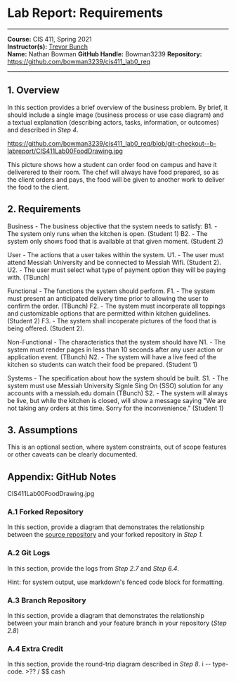 # Lab Report: Requirements
___
**Course:** CIS 411, Spring 2021  
**Instructor(s):** [Trevor Bunch](https://github.com/trevordbunch)  
**Name:** Nathan Bowman 
**GitHub Handle:** Bowman3239 
**Repository:** https://github.com/bowman3239/cis411_lab0_req  
___

## 1. Overview
In this section provides a brief overview of the business problem.  By brief, it should include a single image (business process or use case diagram) and a textual explanation (describing actors, tasks, information, or outcomes) and described in *Step 4*.

https://github.com/bowman3239/cis411_lab0_req/blob/git-checkout--b-labreport/CIS411Lab00FoodDrawing.jpg

This picture shows how a student can order food on campus and have it deliverered to their room. 
The chef will always have food prepared, so as the client orders and pays, the food will be given to another work to deliver the food to the client.

## 2. Requirements
Business - The business objective that the system needs to satisfy:
  B1. - The system only runs when the kitchen is open. (Student 1)
  B2. - The system only shows food that is available at that given moment. (Student 2)
 
User - The actions that a user takes within the system.
        U1. - The user must attend Messiah University and be connected to Messiah Wifi. (Student 2).
        U2. - The user must select what type of payment option they will be paying with. (TBunch)
 
Functional  - The functions the system should perform.
        F1. - The system must present an anticipated delivery time prior to allowing the user to confirm the order. (TBunch)
        F2. - The system must incorperate all toppings and customizable options that are permitted within kitchen guidelines. (Student 2)
        F3. - The system shall incoperate pictures of the food that is being offered. (Student 2).
  
Non-Functional - The characteristics that the system should have
        N1. - The system must render pages in less than 10 seconds after any user action or application event. (TBunch)
        N2. - The system will have a live feed of the kitchen so students can watch their food be prepared. (Student 1)
        
Systems - The specification about how the system should be built.
        S1. - The system must use Messiah University Signle Sing On (SSO) solution for any accounts with a messiah.edu domain (TBunch)
        S2. - The system will always be live, but while the kitchen is closed, will show a message saying "We are not taking any orders at this time. Sorry for the inconvenience." (Student 1) 

## 3. Assumptions
This is an optional section, where system constraints, out of scope features or other caveats can be clearly documented.  

## Appendix: GitHub Notes

CIS411Lab00FoodDrawing.jpg

### A.1 Forked Repository
In this section, provide a diagram that demonstrates the relationship between the [source repository](https://github.com/trevordbunch/cis411_lab0_req) and your forked repository in *Step 1.*  

### A.2 Git Logs
In this section, provide the logs from *Step 2.7* and *Step 6.4*.

Hint: for system output, use markdown's fenced code block for formatting.

### A.3 Branch Repository
In this section, provide a diagram that demonstrates the relationship between your main branch and your feature branch in your repository (*Step 2.8*)

### A.4 Extra Credit
In this section, provide the round-trip diagram described in *Step 8*.
i -- type- code. >?? / $$ cash 

